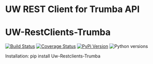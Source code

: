 # UW REST Client for Trumba API
# UW-RestClients-Trumba

[![Build Status](https://github.com/uw-it-aca/uw-restclients-trumba/workflows/tests/badge.svg?branch=main)](https://github.com/uw-it-aca/uw-restclients-trumba/actions)
[![Coverage Status](https://coveralls.io/repos/github/uw-it-aca/uw-restclients-trumba/badge.svg?branch=main)](https://coveralls.io/github/uw-it-aca/uw-restclients-trumba?branch=main)
[![PyPi Version](https://img.shields.io/pypi/v/uw-restclients-trumba.svg)](https://pypi.python.org/pypi/uw-restclients-trumba)
![Python versions](https://img.shields.io/pypi/pyversions/uw-restclients-trumba.svg)

Installation:
    pip install Uw-Restclients-Trumba
